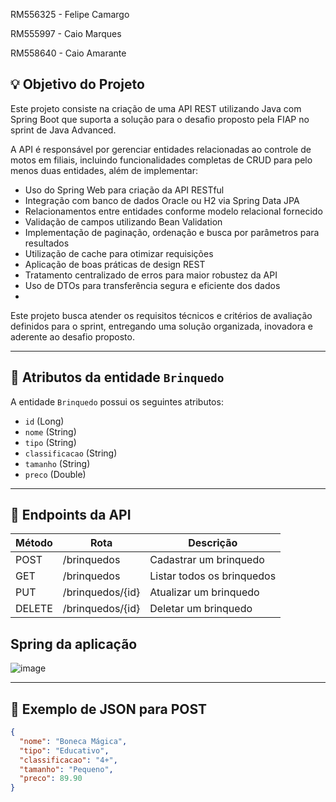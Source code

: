 RM556325 - Felipe Camargo

RM555997 - Caio Marques

RM558640 - Caio Amarante

## 💡 Objetivo do Projeto

Este projeto consiste na criação de uma API REST utilizando Java com Spring Boot que suporta a solução para o desafio proposto pela FIAP no sprint de Java Advanced.

A API é responsável por gerenciar entidades relacionadas ao controle de motos em filiais, incluindo funcionalidades completas de CRUD para pelo menos duas entidades, além de implementar:

   - Uso do Spring Web para criação da API RESTful
   -  Integração com banco de dados Oracle ou H2 via Spring Data JPA
   -  Relacionamentos entre entidades conforme modelo relacional fornecido
   -  Validação de campos utilizando Bean Validation
   -  Implementação de paginação, ordenação e busca por parâmetros para resultados
   -  Utilização de cache para otimizar requisições
   -  Aplicação de boas práticas de design REST
   -  Tratamento centralizado de erros para maior robustez da API
   -  Uso de DTOs para transferência segura e eficiente dos dados
   -  
Este projeto busca atender os requisitos técnicos e critérios de avaliação definidos para o sprint, entregando uma solução organizada, inovadora e aderente ao desafio proposto.

---

## 🧸 Atributos da entidade `Brinquedo`

A entidade `Brinquedo` possui os seguintes atributos:

- `id` (Long)
- `nome` (String)
- `tipo` (String)
- `classificacao` (String)
- `tamanho` (String)
- `preco` (Double)

---

## 🔗 Endpoints da API

| Método | Rota               | Descrição                  |
|--------|--------------------|----------------------------|
| POST   | /brinquedos        | Cadastrar um brinquedo     |
| GET    | /brinquedos        | Listar todos os brinquedos |
| PUT    | /brinquedos/{id}   | Atualizar um brinquedo     |
| DELETE | /brinquedos/{id}   | Deletar um brinquedo       |

## Spring da aplicação
![image](https://github.com/user-attachments/assets/dfafe874-3f4d-4045-81af-92060b28eb38)

---

## 🧪 Exemplo de JSON para POST

```json
{
  "nome": "Boneca Mágica",
  "tipo": "Educativo",
  "classificacao": "4+",
  "tamanho": "Pequeno",
  "preco": 89.90
}
